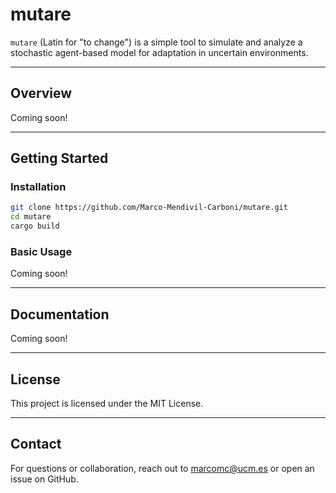 
# mutare

`mutare` (Latin for "to change") is a simple tool to simulate and analyze a stochastic agent-based model for adaptation in uncertain environments.

---

## Overview

Coming soon!

---

## Getting Started

### Installation
<!-- 
```bash
cargo install mutare
```

Or clone the repository: -->

```bash
git clone https://github.com/Marco-Mendivil-Carboni/mutare.git
cd mutare
cargo build
```

### Basic Usage

Coming soon!

---

## Documentation

Coming soon!

---

## License

This project is licensed under the MIT License.

---

## Contact

For questions or collaboration, reach out to marcomc@ucm.es or open an issue on GitHub.
